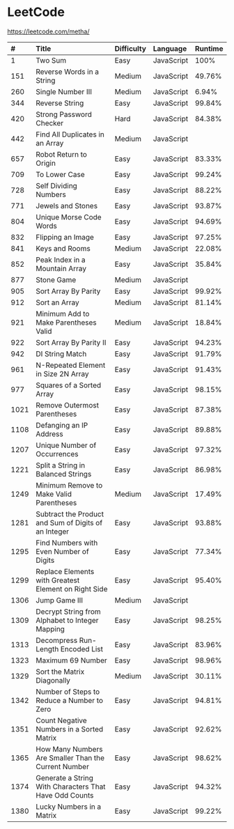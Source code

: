 # LeetCode

https://leetcode.com/metha/

| #    | Title                                                    | Difficulty | Language   | Runtime |
| :--- | :------------------------------------------------------- | :--------- | :--------- | :------ |
| 1    | Two Sum                                                  | Easy       | JavaScript | 100%    |
| 151  | Reverse Words in a String                                | Medium     | JavaScript | 49.76%  |
| 260  | Single Number III                                        | Medium     | JavaScript | 6.94%   |
| 344  | Reverse String                                           | Easy       | JavaScript | 99.84%  |
| 420  | Strong Password Checker                                  | Hard       | JavaScript | 84.38%  |
| 442  | Find All Duplicates in an Array                          | Medium     | JavaScript |         |
| 657  | Robot Return to Origin                                   | Easy       | JavaScript | 83.33%  |
| 709  | To Lower Case                                            | Easy       | JavaScript | 99.24%  |
| 728  | Self Dividing Numbers                                    | Easy       | JavaScript | 88.22%  |
| 771  | Jewels and Stones                                        | Easy       | JavaScript | 93.87%  |
| 804  | Unique Morse Code Words                                  | Easy       | JavaScript | 94.69%  |
| 832  | Flipping an Image                                        | Easy       | JavaScript | 97.25%  |
| 841  | Keys and Rooms                                           | Medium     | JavaScript | 22.08%  |
| 852  | Peak Index in a Mountain Array                           | Easy       | JavaScript | 35.84%  |
| 877  | Stone Game                                               | Medium     | JavaScript |         |
| 905  | Sort Array By Parity                                     | Easy       | JavaScript | 99.92%  |
| 912  | Sort an Array                                            | Medium     | JavaScript | 81.14%  |
| 921  | Minimum Add to Make Parentheses Valid                    | Medium     | JavaScript | 18.84%  |
| 922  | Sort Array By Parity II                                  | Easy       | JavaScript | 94.23%  |
| 942  | DI String Match                                          | Easy       | JavaScript | 91.79%  |
| 961  | N-Repeated Element in Size 2N Array                      | Easy       | JavaScript | 91.43%  |
| 977  | Squares of a Sorted Array                                | Easy       | JavaScript | 98.15%  |
| 1021 | Remove Outermost Parentheses                             | Easy       | JavaScript | 87.38%  |
| 1108 | Defanging an IP Address                                  | Easy       | JavaScript | 89.88%  |
| 1207 | Unique Number of Occurrences                             | Easy       | JavaScript | 97.32%  |
| 1221 | Split a String in Balanced Strings                       | Easy       | JavaScript | 86.98%  |
| 1249 | Minimum Remove to Make Valid Parentheses                 | Medium     | JavaScript | 17.49%  |
| 1281 | Subtract the Product and Sum of Digits of an Integer     | Easy       | JavaScript | 93.88%  |
| 1295 | Find Numbers with Even Number of Digits                  | Easy       | JavaScript | 77.34%  |
| 1299 | Replace Elements with Greatest Element on Right Side     | Easy       | JavaScript | 95.40%  |
| 1306 | Jump Game III                                            | Medium     | JavaScript |         |
| 1309 | Decrypt String from Alphabet to Integer Mapping          | Easy       | JavaScript | 98.25%  |
| 1313 | Decompress Run-Length Encoded List                       | Easy       | JavaScript | 83.96%  |
| 1323 | Maximum 69 Number                                        | Easy       | JavaScript | 98.96%  |
| 1329 | Sort the Matrix Diagonally                               | Medium     | JavaScript | 30.11%  |
| 1342 | Number of Steps to Reduce a Number to Zero               | Easy       | JavaScript | 94.81%  |
| 1351 | Count Negative Numbers in a Sorted Matrix                | Easy       | JavaScript | 92.62%  |
| 1365 | How Many Numbers Are Smaller Than the Current Number     | Easy       | JavaScript | 98.62%  |
| 1374 | Generate a String With Characters That Have Odd Counts   | Easy       | JavaScript | 94.32%  |
| 1380 | Lucky Numbers in a Matrix                                | Easy       | JavaScript | 99.22%  |
